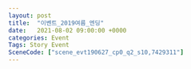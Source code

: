 ```yaml
---
layout: post
title:  "이벤트_2019여름_엔딩"
date:   2021-08-02 09:00:00 +0000
categories: Event
Tags: Story Event
SceneCode: ["scene_evt190627_cp0_q2_s10,7429311"]
---
```

